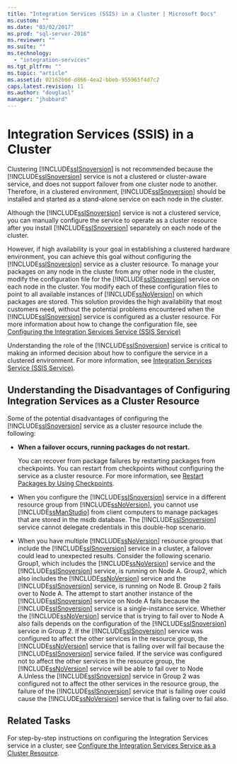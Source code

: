 ```yaml
---
title: "Integration Services (SSIS) in a Cluster | Microsoft Docs"
ms.custom: ""
ms.date: "03/02/2017"
ms.prod: "sql-server-2016"
ms.reviewer: ""
ms.suite: ""
ms.technology: 
  - "integration-services"
ms.tgt_pltfrm: ""
ms.topic: "article"
ms.assetid: 0216266d-d866-4ea2-bbeb-955965f4d7c2
caps.latest.revision: 11
ms.author: "douglasl"
manager: "jhubbard"
---
```

# Integration Services (SSIS) in a Cluster
  Clustering [!INCLUDE[ssISnoversion](../../a9notintoc/includes/ssisnoversion-md.md)] is not recommended because the [!INCLUDE[ssISnoversion](../../a9notintoc/includes/ssisnoversion-md.md)] service is not a clustered or cluster-aware service, and does not support failover from one cluster node to another. Therefore, in a clustered environment, [!INCLUDE[ssISnoversion](../../a9notintoc/includes/ssisnoversion-md.md)] should be installed and started as a stand-alone service on each node in the cluster.  
  
 Although the [!INCLUDE[ssISnoversion](../../a9notintoc/includes/ssisnoversion-md.md)] service is not a clustered service, you can manually configure the service to operate as a cluster resource after you install [!INCLUDE[ssISnoversion](../../a9notintoc/includes/ssisnoversion-md.md)] separately on each node of the cluster.  
  
 However, if high availability is your goal in establishing a clustered hardware environment, you can achieve this goal without configuring the [!INCLUDE[ssISnoversion](../../a9notintoc/includes/ssisnoversion-md.md)] service as a cluster resource.  To manage your packages on any node in the cluster from any other node in the cluster, modify the configuration file for the [!INCLUDE[ssISnoversion](../../a9notintoc/includes/ssisnoversion-md.md)] service on each node in the cluster. You modify each of these configuration files to point to all available instances of [!INCLUDE[ssNoVersion](../../a9notintoc/includes/ssnoversion-md.md)] on which packages are stored. This solution provides the high availability that most customers need, without the potential problems encountered when the [!INCLUDE[ssISnoversion](../../a9notintoc/includes/ssisnoversion-md.md)] service is configured as a cluster resource. For more information about how to change the configuration file, see [Configuring the Integration Services Service &#40;SSIS Service&#41;](../../integration-services/service/configuring-the-integration-services-service-ssis-service.md)  
  
 Understanding the role of the [!INCLUDE[ssISnoversion](../../a9notintoc/includes/ssisnoversion-md.md)] service is critical to making an informed decision about how to configure the service in a clustered environment. For more information, see [Integration Services Service &#40;SSIS Service&#41;](../../integration-services/service/integration-services-service-ssis-service.md).  
  
## Understanding the Disadvantages of Configuring Integration Services as a Cluster Resource  
 Some of the potential disadvantages of configuring the [!INCLUDE[ssISnoversion](../../a9notintoc/includes/ssisnoversion-md.md)] service as a cluster resource include the following:  
  
-   **When a failover occurs, running packages do not restart.**
    
    You can recover from package failures by restarting packages from checkpoints. You can restart from checkpoints without configuring the service as a cluster resource. For more information, see [Restart Packages by Using Checkpoints](../../integration-services/packages/restart-packages-by-using-checkpoints.md).  
  
-   When you configure the [!INCLUDE[ssISnoversion](../../a9notintoc/includes/ssisnoversion-md.md)] service in a different resource group from [!INCLUDE[ssNoVersion](../../a9notintoc/includes/ssnoversion-md.md)], you cannot use [!INCLUDE[ssManStudio](../../a9notintoc/includes/ssmanstudio-md.md)] from client computers to manage packages that are stored in the msdb database. The [!INCLUDE[ssISnoversion](../../a9notintoc/includes/ssisnoversion-md.md)] service cannot delegate credentials in this double-hop scenario.  
  
-   When you have multiple [!INCLUDE[ssNoVersion](../../a9notintoc/includes/ssnoversion-md.md)] resource groups that include the [!INCLUDE[ssISnoversion](../../a9notintoc/includes/ssisnoversion-md.md)] service in a cluster, a failover could lead to unexpected results. Consider the following scenario. Group1, which includes the [!INCLUDE[ssNoVersion](../../a9notintoc/includes/ssnoversion-md.md)] service and the [!INCLUDE[ssISnoversion](../../a9notintoc/includes/ssisnoversion-md.md)] service, is running on Node A. Group2, which also includes the [!INCLUDE[ssNoVersion](../../a9notintoc/includes/ssnoversion-md.md)] service and the [!INCLUDE[ssISnoversion](../../a9notintoc/includes/ssisnoversion-md.md)] service, is running on Node B. Group 2 fails over to Node A. The attempt to start another instance of the [!INCLUDE[ssISnoversion](../../a9notintoc/includes/ssisnoversion-md.md)] service on Node A fails because the [!INCLUDE[ssISnoversion](../../a9notintoc/includes/ssisnoversion-md.md)] service is a single-instance service. Whether the [!INCLUDE[ssNoVersion](../../a9notintoc/includes/ssnoversion-md.md)] service that is trying to fail over to Node A also fails depends on the configuration of the [!INCLUDE[ssISnoversion](../../a9notintoc/includes/ssisnoversion-md.md)] service in Group 2. If the [!INCLUDE[ssISnoversion](../../a9notintoc/includes/ssisnoversion-md.md)] service was configured to affect the other services in the resource group, the [!INCLUDE[ssNoVersion](../../a9notintoc/includes/ssnoversion-md.md)] service that is failing over will fail because the [!INCLUDE[ssISnoversion](../../a9notintoc/includes/ssisnoversion-md.md)] service failed. If the service was configured not to affect the other services in the resource group, the [!INCLUDE[ssNoVersion](../../a9notintoc/includes/ssnoversion-md.md)] service will be able to fail over to Node A.Unless the [!INCLUDE[ssISnoversion](../../a9notintoc/includes/ssisnoversion-md.md)] service in Group 2 was configured not to affect the other services in the resource group, the failure of the [!INCLUDE[ssISnoversion](../../a9notintoc/includes/ssisnoversion-md.md)] service that is failing over could cause the [!INCLUDE[ssNoVersion](../../a9notintoc/includes/ssnoversion-md.md)] service that is failing over to fail also.  
  
## Related Tasks  
 For step-by-step instructions on configuring the Integration Services service in a cluster, see [Configure the Integration Services Service as a Cluster Resource](../../integration-services/service/configure-the-integration-services-service-as-a-cluster-resource.md).  
  
  